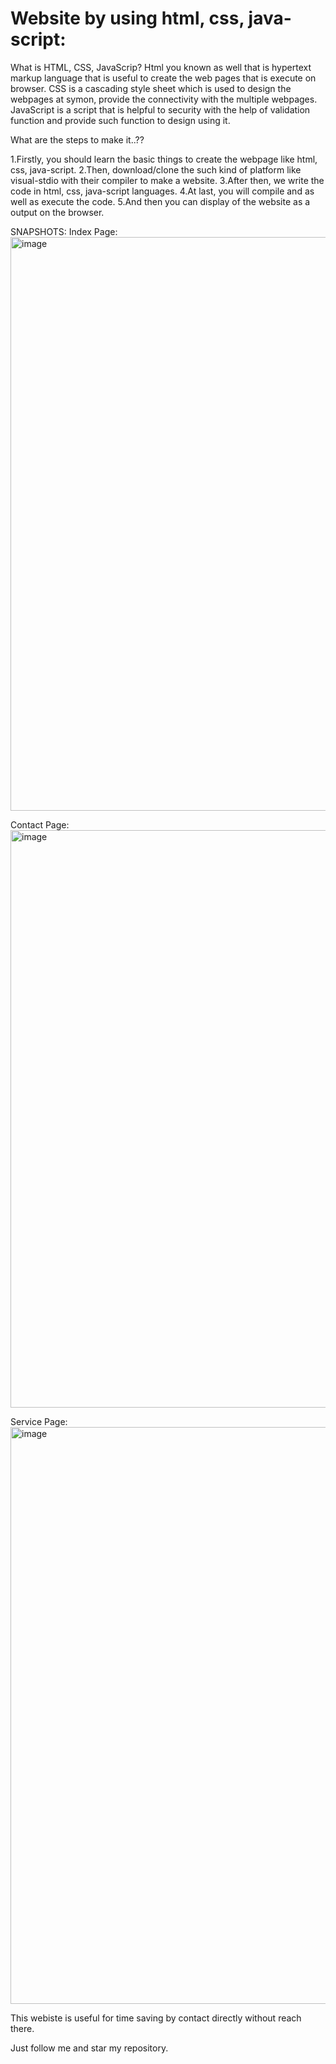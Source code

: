 # Website by using html, css, java-script:

What is HTML, CSS, JavaScrip?
Html you known as well that is hypertext markup language that is useful to create the web pages that is execute on browser.
CSS is a cascading style sheet which is used to design the webpages at symon, provide the connectivity with the multiple webpages. 
JavaScript is a script that is helpful to security with the help of validation function and provide such function to design using it.

What are the steps to make it..??

1.Firstly, you should learn the basic things to create the webpage like html, css, java-script.
2.Then, download/clone the such kind of platform like visual-stdio with their compiler to make a website.
3.After then, we write the code in html, css, java-script languages.
4.At last, you will compile and as well as execute the code. 
5.And then you can display of the website as a output on the browser.

SNAPSHOTS:
Index Page:
<img width="918" alt="image" src="https://github.com/user-attachments/assets/f7a9301c-1bb5-46f5-a7e1-af747f7ed879">

Contact Page:
<img width="924" alt="image" src="https://github.com/user-attachments/assets/035db6d6-4356-4f22-bc95-5c2cc0026e46">

Service Page:
<img width="923" alt="image" src="https://github.com/user-attachments/assets/0e521f73-a3b0-47fe-9fab-f99026798235">

This webiste is useful for time saving by contact directly without reach there.

Just follow me and star my repository.


